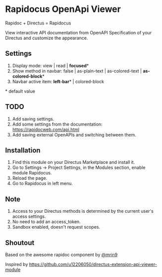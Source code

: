 # Rapidocus OpenApi Viewer

Rapidoc + Directus = Rapidocus

View interactive API documentation from OpenAPI Specification of your Directus and customize the appearance.

## Settings

1. Display mode: view | read | **focused**\*
2. Show method in navbar: false | as-plain-text | as-colored-text | **as-colored-block**\*
3. Navbar active item: **left-bar**\* | colored-block

\* default value

## TODO

1. Add saving settings.
2. Add some settings from the documentation: https://rapidocweb.com/api.html
3. Add saving external OpenAPIs and switching between them.

## Installation

1. Find this module on your Directus Marketplace and install it.
2. Go to Settings -> Project Settings, in the Modules section, enable module Rapidocus.
3. Reload the page.
4. Go to Rapidocus in left menu.

## Note

1. Access to your Directus methods is determined by the current user's access settings.
2. No need to add an access_token.
3. Sandbox enabled, doesn't request scopes.

## Shoutout

Based on the awesome rapidoc component by [@mrin9](https://github.com/mrin9/RapiDoc)

Inspired by https://github.com/u12206050/directus-extension-api-viewer-module
